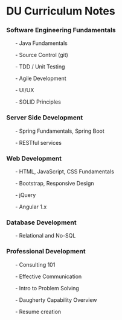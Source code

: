 # DU Curriculum Notes
### Software Engineering Fundamentals
&nbsp;&nbsp;&nbsp;&nbsp;&nbsp;&nbsp;\- Java Fundamentals 

&nbsp;&nbsp;&nbsp;&nbsp;&nbsp;&nbsp;\- Source Control (git)

&nbsp;&nbsp;&nbsp;&nbsp;&nbsp;&nbsp;\- TDD / Unit Testing

&nbsp;&nbsp;&nbsp;&nbsp;&nbsp;&nbsp;\- Agile Development

&nbsp;&nbsp;&nbsp;&nbsp;&nbsp;&nbsp;\- UI/UX

&nbsp;&nbsp;&nbsp;&nbsp;&nbsp;&nbsp;\- SOLID Principles

### Server Side Development
&nbsp;&nbsp;&nbsp;&nbsp;&nbsp;&nbsp;\- Spring Fundamentals, Spring Boot

&nbsp;&nbsp;&nbsp;&nbsp;&nbsp;&nbsp;\- RESTful services

### Web Development
&nbsp;&nbsp;&nbsp;&nbsp;&nbsp;&nbsp;\- HTML, JavaScript, CSS Fundamentals

&nbsp;&nbsp;&nbsp;&nbsp;&nbsp;&nbsp;\- Bootstrap, Responsive Design

&nbsp;&nbsp;&nbsp;&nbsp;&nbsp;&nbsp;\- jQuery

&nbsp;&nbsp;&nbsp;&nbsp;&nbsp;&nbsp;\- Angular 1.x

### Database Development
&nbsp;&nbsp;&nbsp;&nbsp;&nbsp;&nbsp;\- Relational and No-SQL

### Professional Development
&nbsp;&nbsp;&nbsp;&nbsp;&nbsp;&nbsp;\- Consulting 101

&nbsp;&nbsp;&nbsp;&nbsp;&nbsp;&nbsp;\- Effective Communication

&nbsp;&nbsp;&nbsp;&nbsp;&nbsp;&nbsp;\- Intro to Problem Solving

&nbsp;&nbsp;&nbsp;&nbsp;&nbsp;&nbsp;\- Daugherty Capability Overview

&nbsp;&nbsp;&nbsp;&nbsp;&nbsp;&nbsp;\- Resume creation
